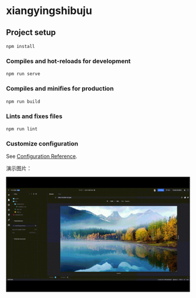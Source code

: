 # xiangyingshibuju

## Project setup
```
npm install
```

### Compiles and hot-reloads for development
```
npm run serve
```

### Compiles and minifies for production
```
npm run build
```

### Lints and fixes files
```
npm run lint
```

### Customize configuration
See [Configuration Reference](https://cli.vuejs.org/config/).





演示图片：

![demo](https://github.com/tiankainobug/zishiying_demo/blob/main/demo.gif)
